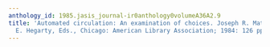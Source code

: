 ```yaml
---
anthology_id: 1985.jasis_journal-ir0anthology0volumeA36A2.9
title: 'Automated circulation: An examination of choices. Joseph R. Matthews and Kevin
  E. Hegarty, Eds., Chicago: American Library Association; 1984: 126 pp'
---
```

